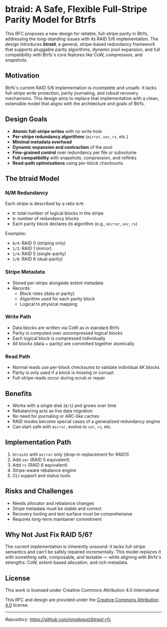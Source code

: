 # btraid: A Safe, Flexible Full-Stripe Parity Model for Btrfs

This RFC proposes a new design for reliable, full-stripe parity in Btrfs, addressing the long-standing issues with its RAID 5/6 implementation. The design introduces **btraid**, a general, stripe-based redundancy framework that supports pluggable parity algorithms, dynamic pool expansion, and full compatibility with Btrfs's core features like CoW, compression, and snapshots.

## Motivation

Btrfs's current RAID 5/6 implementation is incomplete and unsafe. It lacks full-stripe write protection, parity journaling, and robust recovery mechanisms. This design aims to replace that implementation with a clean, extensible model that aligns with the architecture and goals of Btrfs.

## Design Goals

- **Atomic full-stripe writes** with no write hole
- **Per-stripe redundancy algorithms** (`mirror`, `xor`, `rs`, etc.)
- **Minimal metadata overhead**
- **Dynamic expansion and contraction** of the pool
- **Fine-grained control** over redundancy per file or subvolume
- **Full compatibility** with snapshots, compression, and reflinks
- **Read-path optimizations** using per-block checksums

## The btraid Model

### N/M Redundancy
Each stripe is described by a ratio `N/M`:
- `M`: total number of logical blocks in the stripe
- `N`: number of redundancy blocks
- Each parity block declares its algorithm (e.g., `mirror`, `xor`, `rs`)

Examples:
- `0/4`: RAID 0 (striping only)
- `1/2`: RAID 1 (mirror)
- `1/4`: RAID 5 (single-parity)
- `2/6`: RAID 6 (dual-parity)

### Stripe Metadata
- Stored per-stripe alongside extent metadata
- Records:
  - Block roles (data or parity)
  - Algorithm used for each parity block
  - Logical to physical mapping

### Write Path
- Data blocks are written via CoW as in standard Btrfs
- Parity is computed over uncompressed logical blocks
- Each logical block is compressed individually
- All blocks (data + parity) are committed together atomically

### Read Path
- Normal reads use per-block checksums to validate individual 4K blocks
- Parity is only used if a block is missing or corrupt
- Full-stripe reads occur during scrub or repair

## Benefits

- Works with a single disk (`0/1`) and grows over time
- Rebalancing acts as live data migration
- No need for journaling or ARC-like caches
- RAID modes become special cases of a generalized redundancy engine
- Can start safe with `mirror`, evolve to `xor`, `rs`, etc.

## Implementation Path

1. `btraid1` with `mirror` only (drop-in replacement for RAID1)
2. Add `xor` (RAID 5 equivalent)
3. Add `rs` (RAID 6 equivalent)
4. Stripe-aware rebalance engine
5. CLI support and status tools

## Risks and Challenges

- Needs allocator and rebalance changes
- Stripe metadata must be stable and correct
- Recovery tooling and test surface must be comprehensive
- Requires long-term maintainer commitment

## Why Not Just Fix RAID 5/6?

The current implementation is inherently unsound: it lacks full-stripe semantics and can't be safely repaired incrementally. This model replaces it with something safe, composable, and testable — while aligning with Btrfs's strengths: CoW, extent-based allocation, and rich metadata.

## License

This work is licensed under Creative Commons Attribution 4.0 International 

This RFC and design are provided under the [Creative Commons Attribution 4.0](https://creativecommons.org/licenses/by/4.0/) license.

---

_Repository: https://github.com/nmalaguti/btraid-rfc_

